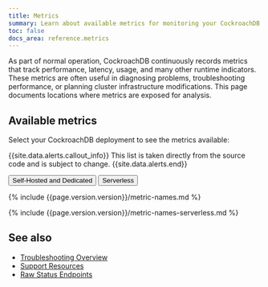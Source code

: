 ```yaml
---
title: Metrics
summary: Learn about available metrics for monitoring your CockroachDB cluster.
toc: false
docs_area: reference.metrics
---
```


As part of normal operation, CockroachDB continuously records metrics that track performance, latency, usage, and many other runtime indicators. These metrics are often useful in diagnosing problems, troubleshooting performance, or planning cluster infrastructure modifications. This page documents locations where metrics are exposed for analysis.

## Available metrics

Select your CockroachDB deployment to see the metrics available:

{{site.data.alerts.callout_info}}
This list is taken directly from the source code and is subject to change.
{{site.data.alerts.end}}

<div class="filters clearfix">
  <button class="filter-button" data-scope="metric-names">Self-Hosted and Dedicated</button>
  <button class="filter-button" data-scope="metric-names-serverless">Serverless</button>
</div>

<section class="filter-content" markdown="1" data-scope="metric-names">

{% include {{page.version.version}}/metric-names.md %}

</section>

<section class="filter-content" markdown="1" data-scope="metric-names-serverless">

{% include {{page.version.version}}/metric-names-serverless.md %}

</section>

## See also

- [Troubleshooting Overview](troubleshooting-overview.html)
- [Support Resources](support-resources.html)
- [Raw Status Endpoints](monitoring-and-alerting.html#raw-status-endpoints)
